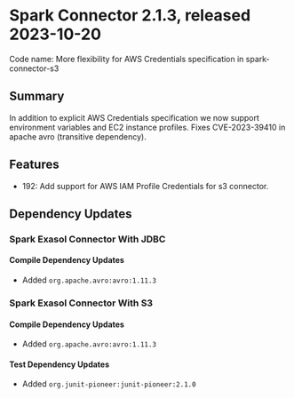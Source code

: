 # Spark Connector 2.1.3, released 2023-10-20

Code name: More flexibility for AWS Credentials specification in spark-connector-s3

## Summary
In addition to explicit AWS Credentials specification we now support environment variables and EC2 instance profiles.
Fixes CVE-2023-39410 in apache avro (transitive dependency).

## Features

* 192: Add support for AWS IAM Profile Credentials for s3 connector.

## Dependency Updates

### Spark Exasol Connector With JDBC

#### Compile Dependency Updates

* Added `org.apache.avro:avro:1.11.3`

### Spark Exasol Connector With S3

#### Compile Dependency Updates

* Added `org.apache.avro:avro:1.11.3`

#### Test Dependency Updates

* Added `org.junit-pioneer:junit-pioneer:2.1.0`
